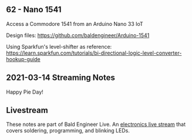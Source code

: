 ## 62 - Nano 1541
Access a Commodore 1541 from an Arduino Nano 33 IoT

Design files: https://github.com/baldengineer/Arduino-1541

Using Sparkfun's level-shifter as reference: https://learn.sparkfun.com/tutorials/bi-directional-logic-level-converter-hookup-guide

## 2021-03-14 Streaming Notes
Happy Pie Day!

## Livestream
These notes are part of Bald Engineer Live. An [electronics live stream](https://twitch.tv/baldengineer) that covers soldering, programming, and blinking LEDs.